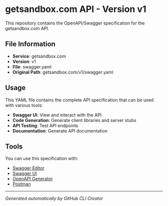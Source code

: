 # getsandbox.com API - Version v1

This repository contains the OpenAPI/Swagger specification for the getsandbox.com API.

## File Information

- **Service**: getsandbox.com
- **Version**: v1
- **File**: swagger.yaml
- **Original Path**: getsandbox.com/v1/swagger.yaml

## Usage

This YAML file contains the complete API specification that can be used with various tools:

- **Swagger UI**: View and interact with the API
- **Code Generation**: Generate client libraries and server stubs
- **API Testing**: Test API endpoints
- **Documentation**: Generate API documentation

## Tools

You can use this specification with:

- [Swagger Editor](https://editor.swagger.io/)
- [Swagger UI](https://swagger.io/tools/swagger-ui/)
- [OpenAPI Generator](https://openapi-generator.tech/)
- [Postman](https://www.postman.com/)

---

*Generated automatically by GitHub CLI Creator*
